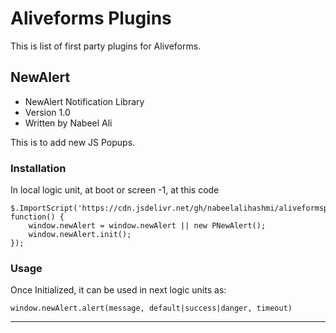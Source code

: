 # Aliveforms Plugins

This is list of first party plugins for Aliveforms.

## NewAlert
- NewAlert Notification Library
- Version 1.0
- Written by Nabeel Ali

This is to add new JS Popups.

### Installation
In local logic unit, at boot or screen -1, at this code

```
$.ImportScript('https://cdn.jsdelivr.net/gh/nabeelalihashmi/aliveformsplugins@master/js/PNewAlert.min.js', function() {
    window.newAlert = window.newAlert || new PNewAlert();
    window.newAlert.init();
});
```

### Usage

Once Initialized, it can be used in next logic units as:

```
window.newAlert.alert(message, default|success|danger, timeout)
```
___
